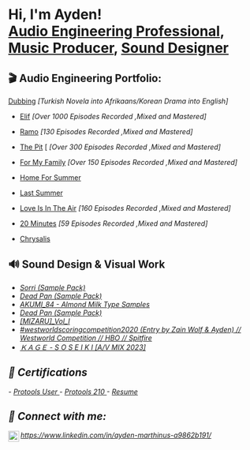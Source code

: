 <h1>Hi, I'm Ayden! <br/><a href="https://www.linkedin.com/in/ayden-marthinus-a9862b191/">Audio Engineering Professional</a>, <a href="https://soundcloud.com/kageidk">Music Producer</a>, <a href="https://linktr.ee/kageidk">Sound Designer</a></h1>

<h2>🎬 Audio Engineering Portfolio:</h2>
<a href="https://github.com/AydenMar/Elif">Dubbing</a> <em> [Turkish Novela into Afrikaans/Korean Drama into English]</em></p>

- <a href="https://drive.google.com/file/d/1HjwMrduKbj_nr-9KmYcPohZ60qXyGAtT/view?usp=share_link">Elif</a><em> [Over 1000 Episodes Recorded ,Mixed and Mastered]</em></p>

- <a href="https://drive.google.com/file/d/1EJFVZLdn3kDQPOrJvC-EHTNxUBcrmgu_/view?usp=share_link/">Ramo</a> <em>[130 Episodes Recorded ,Mixed and Mastered]</em></p>
- <a href="https://drive.google.com/file/d/14Ebo8OorhxpLh6O5n3mq1l4tD76SG43c/view?usp=share_link">The Pit</a> [<em> [Over 300 Episodes Recorded ,Mixed and Mastered]</em></p>
- <a href="https://drive.google.com/file/d/11VIYF28qrPjUhFUauU1uwp7vRhTbWqQu/view?usp=share_link">For My Family</a><em> [Over 150 Episodes Recorded ,Mixed and Mastered]</em></p>
- <a href="https://drive.google.com/file/d/16D7mjLdcxW9Qsuw9sQsNm5b95jjMYAS_/view?usp=share_link">Home For Summer</a>
- <a href="https://drive.google.com/file/d/1D5okRk5qggcb8mFBBy2TGD1b3PeeafLw/view?usp=share_link">Last Summer</a>
- <a href="https://drive.google.com/file/d/1rSlLhdIPmsRHGy7iem9T3Lr4D9nbj3Qa/view?usp=share_link">Love Is In The Air</a> <em>[160 Episodes Recorded ,Mixed and Mastered]</em></p>
- <a href="https://drive.google.com/file/d/10aLljdCU7QIC3Vl1XgVhKLLbkgs4Z9pG/view?usp=share_link">20 Minutes</a> <em>[59 Episodes Recorded ,Mixed and Mastered]</em></p>
- <a href="https://drive.google.com/file/d/1LHMxLD1n_uQcwPhQ7OCyFR0SVr3simHJ/view?usp=sharing">Chrysalis</a>


<h2>🔊 Sound Design & Visual Work</h2>

- <em><a href="https://saturatedsamples.bandcamp.com/album/sorri-sample-pack">Sorri (Sample Pack)</a><em>
- <a href="https://saturatedsamples.bandcamp.com/album/dead-pan-sample-pack">Dead Pan (Sample Pack)</a><em>
- <a href="https://splice.com/sounds/packs/billegal-sounds/akumi-84-almond-milk-type-samples/samples">AKUMI_84 - Almond Milk Type Samples</a><em>
- <a href="https://saturatedsamples.bandcamp.com/album/dead-pan-sample-pack">Dead Pan (Sample Pack)</a><em>
- <a href="https://kagemusic.gumroad.com/l/iotBt">[MIZARU]_Vol_I</a><em>
- <a href="https://youtu.be/LInD6OaAiC0">#westworldscoringcompetition2020 (Entry by Zain Wolf & Ayden) // Westworld Competition // HBO // Spitfire</a><em>
- <a href="https://youtu.be/lLBNmq3NGBE">ＫＡＧＥ - S O S E I K I [A/V MIX 2023]</a><em>
  
 <h2>📄 Certifications</h2>
 - <a href="http://training.digidesign.com/listings/listing_admin/user_cert4.cfm?id=4628667&courseid=222">Protools User </a>
 - <a href="http://training.digidesign.com/listings/listing_admin/user_cert4.cfm?id=4628667&courseid=230">Protools 210 </a>
 - <a href="https://drive.google.com/file/d/1EmsVapBZBdqr9RPf080idRb2vIlyrId_/view?usp=share_link">Resume </a>
  

<h2> 🤳 Connect with me:</h2>

<img align="left" alt="JoshMadakor | LinkedIn" width="22px" src="https://cdn.jsdelivr.net/npm/simple-icons@v3/icons/linkedin.svg" />https://www.linkedin.com/in/ayden-marthinus-a9862b191/

<!--
**joshmadakor1/joshmadakor1** is a ✨ _special_ ✨ repository because its `README.md` (this file) appears on your GitHub profile.

Here are some ideas to get you started:

- 🔭 I’m currently working on ...
- 🌱 I’m currently learning ...
- 👯 I’m looking to collaborate on ...
- 🤔 I’m looking for help with ...
- 💬 Ask me about ...
- 📫 How to reach me: ...
- 😄 Pronouns: ...
- ⚡ Fun fact: ...
-->
